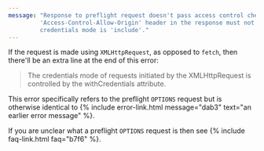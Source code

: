 ```yaml
---
message: "Response to preflight request doesn't pass access control check: The value of the
         'Access-Control-Allow-Origin' header in the response must not be the wildcard '*' when the request's
         credentials mode is 'include'."
---
```


If the request is made using `XMLHttpRequest`, as opposed to `fetch`, then there'll be an extra line at the end of this
error:

<blockquote class="error">
  The credentials mode of requests initiated by the XMLHttpRequest is controlled by the withCredentials attribute.
</blockquote>

This error specifically refers to the preflight `OPTIONS` request but is otherwise identical to
{% include error-link.html message="dab3" text="an earlier error message" %}.

If you are unclear what a preflight `OPTIONS` request is then see {% include faq-link.html faq="b7f6" %}.
